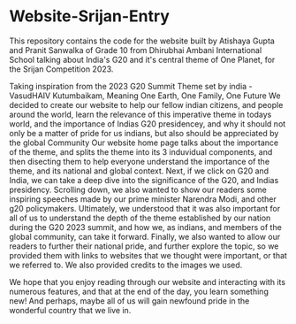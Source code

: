 # Website-Srijan-Entry
This repository contains the code for the website built by Atishaya Gupta and Pranit Sanwalka of Grade 10 from Dhirubhai Ambani International School talking about India's G20 and it's central theme of One Planet, for the Srijan Competition 2023.

Taking inspiration from the 2023 G20 Summit Theme set by india - VasudHAIV Kutumbaikam, Meaning One Earth, One Family, One Future
We decided to create our website to help our fellow indian citizens, and people around the world, learn the relevance of this imperative theme in todays world, and the importance of Indias G20 presidencey, and why it should not only be a matter of pride for us indians, but also should be appreciated by the global Community
Our website home page talks about the importance of the theme, and splits the theme into its 3 induvidual components, and then disecting them to help everyone understand the importance of the theme, and its national and global context. Next, if we click on G20 and India, we can take a deep dive into the significance of the G20, and Indias presidency. Scrolling down, we also wanted to show our readers some inspiring speeches made by our prime minister Narendra Modi, and other g20 policymakers. Ultimately, we understood that it was also important for all of us to understand the depth of the theme established by our nation during the G20 2023 summit, and how we, as indians, and members of the global community, can take it forward. Finally, we also wanted to allow our readers to further their national pride, and further explore the topic, so we provided them with links to websites that we thought were important, or that we referred to. We also provided credits to the images we used.

We hope that you enjoy reading through our website and interacting with its numerous features, and that at the end of the day, you learn something new! And perhaps, maybe all of us will gain newfound pride in the wonderful country that we live in.
